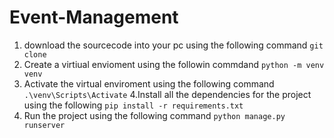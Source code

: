 # Event-Management


1. download the sourcecode into your pc  using the following command 
 `git clone`
2. Create a virtiual envioment using the followin commdand
   `python -m venv venv`
3. Activate the virtual enviroment using the following command
  `.\venv\Scripts\Activate`
4.Install all the dependencies for the project using the following
 `pip install -r requirements.txt`
5. Run the project using the following command
`python manage.py runserver`
   


